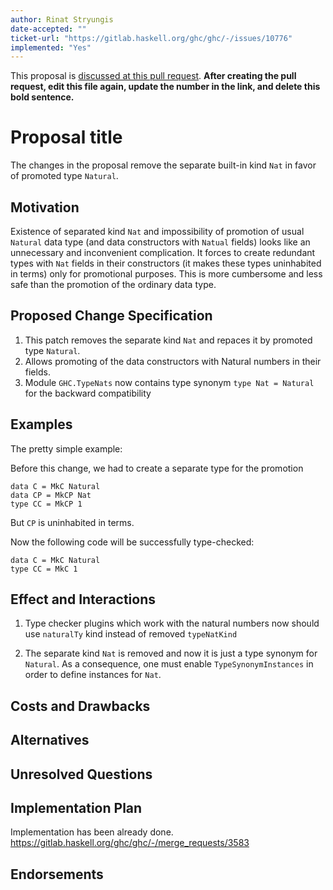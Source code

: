 ```yaml
---
author: Rinat Stryungis
date-accepted: ""
ticket-url: "https://gitlab.haskell.org/ghc/ghc/-/issues/10776"
implemented: "Yes"
---
```


This proposal is [discussed at this pull request](https://github.com/haskell-core/core-libraries-proposals/pull/0>).
**After creating the pull request, edit this file again, update the number in
the link, and delete this bold sentence.**

# Proposal title

The changes in the proposal remove the separate built-in kind `Nat` 
in favor of promoted type `Natural`.


## Motivation

Existence of separated kind `Nat` and impossibility of promotion 
of usual `Natural` data type (and data constructors with `Natual` fields)
looks like an unnecessary and inconvenient complication. 
It forces to create redundant types with `Nat` fields in their constructors (it makes these types uninhabited in terms)
only for promotional purposes. This is more cumbersome and less safe than the promotion 
of the ordinary data type. 

## Proposed Change Specification

1. This patch removes the separate kind `Nat` and repaces it by promoted type `Natural`. 
2. Allows promoting of the data constructors with Natural numbers in their fields. 
3. Module `GHC.TypeNats` now contains type synonym `type Nat = Natural` for the backward compatibility 

## Examples

The pretty simple example: 

Before this change, we had to create a separate type for the promotion

    data C = MkC Natural
    data CP = MkCP Nat
    type CC = MkCP 1

But `CP` is uninhabited in terms.

Now the following code will be successfully type-checked:
    
    data C = MkC Natural
    type CC = MkC 1

## Effect and Interactions

1. Type checker plugins which work with the natural numbers now
should use ``naturalTy`` kind instead of removed ``typeNatKind``

2. The separate kind ``Nat`` is removed and now it is just a type synonym for
``Natural``. As a consequence, one must enable ``TypeSynonymInstances``
in order to define instances for ``Nat``.


## Costs and Drawbacks

## Alternatives

## Unresolved Questions

## Implementation Plan

Implementation has been already done. 
https://gitlab.haskell.org/ghc/ghc/-/merge_requests/3583

## Endorsements
